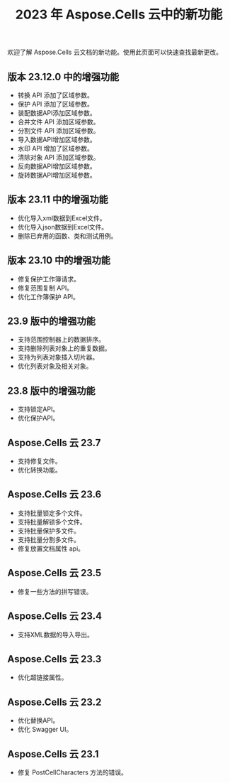 ﻿---
title: 2023 年 Aspose.Cells 云中的新功能
second_title: Documen
linktitle: 202 中的新功能
type: docs
weight: 30
url: /zh/new-features/2023/
keywords: What's new in aspose cells cloud. Microsoft Office Excel, Open Office Spreadsheet, CSV, PDF
description: 本页介绍了最近版本中引入的最有趣的新 Aspose.Cells 云功能
kwords: Excel、Office 云、REST API、电子表格、PDF、CSV、Json、Markdown、Aspose.Cells 云中的新功能
---
欢迎了解 Aspose.Cells 云文档的新功能。使用此页面可以快速查找最新更改。

## 版本 23.12.0 中的增强功能

- 转换 API 添加了区域参数。
- 保护 API 添加了区域参数。
- 装配数据API添加区域参数。
- 合并文件 API 添加区域参数。
- 分割文件 API 添加区域参数。
- 导入数据API增加区域参数。
- 水印 API 增加了区域参数。
- 清除对象 API 添加区域参数。
- 反向数据API增加区域参数。
- 旋转数据API增加区域参数。

## 版本 23.11 中的增强功能

- 优化导入xml数据到Excel文件。
- 优化导入json数据到Excel文件。
- 删除已弃用的函数、类和测试用例。

## 版本 23.10 中的增强功能

- 修复保护工作簿请求。
- 修复范围复制 API。
- 优化工作簿保护 API。

## 23.9 版中的增强功能

- 支持范围控制器上的数据排序。
- 支持删除列表对象上的重复数据。
- 支持为列表对象插入切片器。
- 优化列表对象及相关对象。

## 23.8 版中的增强功能

- 支持锁定API。
- 优化保护API。

## Aspose.Cells 云 23.7

- 支持修复文件。
- 优化转换功能。

## Aspose.Cells 云 23.6

- 支持批量锁定多个文件。
- 支持批量解锁多个文件。
- 支持批量保护多文件。
- 支持批量分割多文件。
- 修复放置文档属性 api。

## Aspose.Cells 云 23.5

- 修复一些方法的拼写错误。

## Aspose.Cells 云 23.4

- 支持XML数据的导入导出。

## Aspose.Cells 云 23.3

- 优化超链接属性。

## Aspose.Cells 云 23.2

- 优化替换API。
- 优化 Swagger UI。

## Aspose.Cells 云 23.1

- 修复 PostCellCharacters 方法的错误。
